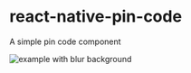 # react-native-pin-code
A simple pin code component

![example with blur background](https://media.giphy.com/media/xUPGcffB0VeaMd6DSM/giphy.gif)